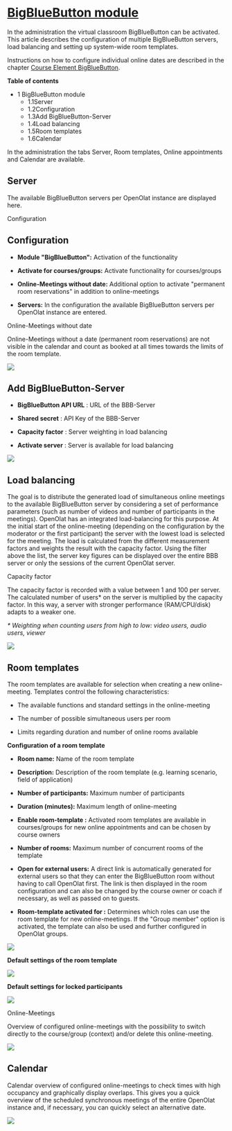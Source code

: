 #  [BigBlueButton module](BigBlueButton+module.html)

In the administration the virtual classroom BigBlueButton can be activated.
This article describes the configuration of multiple BigBlueButton servers,
load balancing and setting up system-wide room templates.

Instructions on how to configure individual online dates are described in the
chapter [Course Element BigBlueButton](Course+element+BigBlueButton.html).

 **Table of contents**

  * 1 BigBlueButton module 
    * 1.1Server
    * 1.2Configuration
    * 1.3Add BigBlueButton-Server
    * 1.4Load balancing
    * 1.5Room templates
    * 1.6Calendar

In the administration the tabs Server, Room templates, Online appointments and
Calendar are available.

## Server

The available BigBlueButton servers per OpenOlat instance are displayed here.

 Configuration

## Configuration

  *  **Module "BigBlueButton":**  Activation of the functionality

  *  **Activate for courses/groups:**  Activate functionality for courses/groups

  *  **Online-Meetings without date:**  Additional option to activate "permanent room reservations" in addition to online-meetings

  *  **Servers:**  In the configuration the available BigBlueButton servers per OpenOlat instance are entered.

Online-Meetings without date

Online-Meetings without a date (permanent room reservations) are not visible
in the calendar and count as booked at all times towards the limits of the
room template.

  

![](../../download/attachments/108600553/configuration-overview.png)

## Add BigBlueButton-Server

  *  **BigBlueButton API URL** : URL of the BBB-Server

  *  **Shared secret** : API Key of the BBB-Server

  *  **Capacity factor** : Server weighting in load balancing

  *  **Activate server** : Server is available for load balancing

![](../../download/attachments/108600553/add-server.png)

## Load balancing

The goal is to distribute the generated load of simultaneous online meetings
to the available BigBlueButton server by considering a set of performance
parameters (such as number of videos and number of participants in the
meetings). OpenOlat has an integrated load-balancing for this purpose. At the
initial start of the online-meeting (depending on the configuration by the
moderator or the first participant) the server with the lowest load is
selected for the meeting. The load is calculated from the different
measurement factors and weights the result with the capacity factor. Using the
filter above the list, the server key figures can be displayed over the entire
BBB server or only the sessions of the current OpenOlat server.

Capacity factor

The capacity factor is recorded with a value between 1 and 100 per server. The
calculated number of users* on the server is multiplied by the capacity
factor. In this way, a server with stronger performance (RAM/CPU/disk) adapts
to a weaker one.  
  
 _*  Weighting when counting users from high to low: video users, audio users,
viewer_

  

![](../../download/attachments/108600553/image2020-4-14_14-21-13.png)

## Room templates

The room templates are available for selection when creating a new online-
meeting. Templates control the following characteristics:

  * The available functions and standard settings in the online-meeting

  * The number of possible simultaneous users per room

  * Limits regarding duration and number of online rooms available

 **Configuration of a room template**

  *  **Room name:** Name of the room template

  *  **Description:**  Description of the room template (e.g. learning scenario, field of application)

  *  **Number of participants:**  Maximum number of participants

  *  **Duration (minutes):**  Maximum length of online-meeting

  *  **Enable room-template  :** Activated room templates are available in courses/groups for new online appointments and can be chosen by course owners

  *  **Number of rooms:**  Maximum number of concurrent rooms of the template

  *  **Open for external users:** A direct link is automatically generated for external users so that they can enter the BigBlueButton room without having to call OpenOlat first. The link is then displayed in the room configuration and can also be changed by the course owner or coach if necessary, as well as passed on to guests.

  *  **Room-template activated for <Role>:** Determines which roles can use the room template for new online-meetings. If the "Group member" option is activated, the template can also be used and further configured in OpenOlat groups.

  

![](../../download/attachments/590936/bbb_room_template.png)

  

 **Default settings of the room template**

![](../../download/attachments/108600553/edit-room-template-2.png)

 **Default settings for locked participants**

![](../../download/attachments/108600553/edit-room-template-3.png)

Online-Meetings

Overview of configured online-meetings with the possibility to switch directly
to the course/group (context) and/or delete this online-meeting.

![](../../download/attachments/590936/bbb_administration_online-meetings.png)

## Calendar

Calendar overview of configured online-meetings to check times with high
occupancy and graphically display overlaps. This gives you a quick overview of
the scheduled synchronous meetings of the entire OpenOlat instance and, if
necessary, you can quickly select an alternative date.

![](../../download/attachments/590936/bbb_administration_calendar.png)

  

